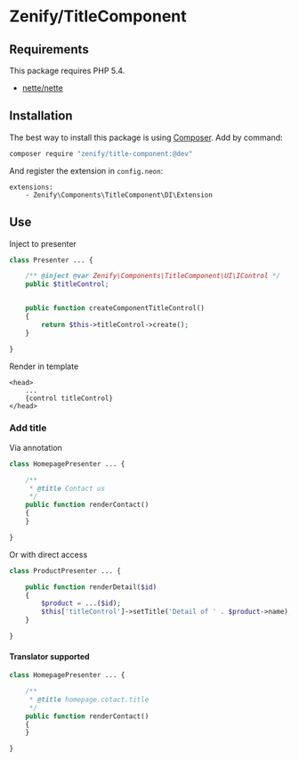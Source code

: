 # Zenify/TitleComponent


## Requirements

This package requires PHP 5.4.

- [nette/nette](https://github.com/nette/nette/)


## Installation

The best way to install this package is using [Composer](http://getcomposer.org/).
Add by command:

```sh
composer require "zenify/title-component:@dev"
```

And register the extension in `config.neon`:

```neon
extensions:
	- Zenify\Components\TitleComponent\DI\Extension
```

## Use

Inject to presenter

```php
class Presenter ... {

	/** @inject @var Zenify\Components\TitleComponent\UI\IControl */
	public $titleControl;


	public function createComponentTitleControl()
	{
		return $this->titleControl->create();
	}

}
```

Render in template

```smarty
<head>
	...
	{control titleControl}
</head>
```

### Add title

Via annotation

```php
class HomepagePresenter ... {

	/**
	 * @title Contact us
	 */
	public function renderContact()
	{
	}

}
```

Or with direct access

```php
class ProductPresenter ... {

	public function renderDetail($id)
	{
		$product = ...($id);
		$this['titleControl']->setTitle('Detail of ' . $product->name);
	}

}
```

#### Translator supported


```php
class HomepagePresenter ... {

	/**
	 * @title homepage.cotact.title
	 */
	public function renderContact()
	{
	}

}
```
